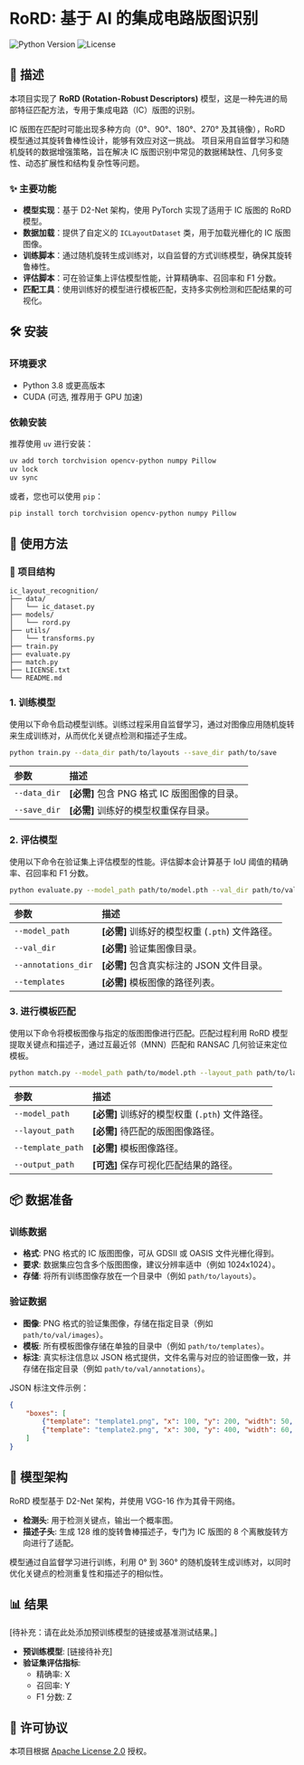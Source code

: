# RoRD: 基于 AI 的集成电路版图识别

[//]: # (徽章占位符：您可以根据需要添加构建状态、版本号等徽章)
![Python Version](https://img.shields.io/badge/Python-3.8%2B-blue)
![License](https://img.shields.io/badge/License-Apache%202.0-orange.svg)

## 📖 描述

本项目实现了 **RoRD (Rotation-Robust Descriptors)** 模型，这是一种先进的局部特征匹配方法，专用于集成电路（IC）版图的识别。

IC 版图在匹配时可能出现多种方向（0°、90°、180°、270° 及其镜像），RoRD 模型通过其旋转鲁棒性设计，能够有效应对这一挑战。 项目采用自监督学习和随机旋转的数据增强策略，旨在解决 IC 版图识别中常见的数据稀缺性、几何多变性、动态扩展性和结构复杂性等问题。

### ✨ 主要功能

* **模型实现**：基于 D2-Net 架构，使用 PyTorch 实现了适用于 IC 版图的 RoRD 模型。
* **数据加载**：提供了自定义的 `ICLayoutDataset` 类，用于加载光栅化的 IC 版图图像。
* **训练脚本**：通过随机旋转生成训练对，以自监督的方式训练模型，确保其旋转鲁棒性。
* **评估脚本**：可在验证集上评估模型性能，计算精确率、召回率和 F1 分数。
* **匹配工具**：使用训练好的模型进行模板匹配，支持多实例检测和匹配结果的可视化。

## 🛠️ 安装

### 环境要求

* Python 3.8 或更高版本
* CUDA (可选, 推荐用于 GPU 加速)

### 依赖安装

推荐使用 `uv` 进行安装：
```bash
uv add torch torchvision opencv-python numpy Pillow
uv lock
uv sync
```

或者，您也可以使用 `pip`：
```bash
pip install torch torchvision opencv-python numpy Pillow
```

## 🚀 使用方法

### 📁 项目结构

```
ic_layout_recognition/
├── data/
│   └── ic_dataset.py
├── models/
│   └── rord.py
├── utils/
│   └── transforms.py
├── train.py
├── evaluate.py
├── match.py
├── LICENSE.txt
└── README.md
```

### 1. 训练模型

使用以下命令启动模型训练。训练过程采用自监督学习，通过对图像应用随机旋转来生成训练对，从而优化关键点检测和描述子生成。

```bash
python train.py --data_dir path/to/layouts --save_dir path/to/save
```

| 参数 | 描述 |
| :--- | :--- |
| `--data_dir` | **[必需]** 包含 PNG 格式 IC 版图图像的目录。 |
| `--save_dir` | **[必需]** 训练好的模型权重保存目录。 |

### 2. 评估模型

使用以下命令在验证集上评估模型的性能。评估脚本会计算基于 IoU 阈值的精确率、召回率和 F1 分数。

```bash
python evaluate.py --model_path path/to/model.pth --val_dir path/to/val/images --annotations_dir path/to/val/annotations --templates path/to/templates
```

| 参数 | 描述 |
| :--- | :--- |
| `--model_path` | **[必需]** 训练好的模型权重 (`.pth`) 文件路径。 |
| `--val_dir` | **[必需]** 验证集图像目录。 |
| `--annotations_dir` | **[必需]** 包含真实标注的 JSON 文件目录。 |
| `--templates` | **[必需]** 模板图像的路径列表。 |

### 3. 进行模板匹配

使用以下命令将模板图像与指定的版图图像进行匹配。匹配过程利用 RoRD 模型提取关键点和描述子，通过互最近邻（MNN）匹配和 RANSAC 几何验证来定位模板。

```bash
python match.py --model_path path/to/model.pth --layout_path path/to/layout.png --template_path path/to/template.png --output_path path/to/output.png
```

| 参数 | 描述 |
| :--- | :--- |
| `--model_path` | **[必需]** 训练好的模型权重 (`.pth`) 文件路径。 |
| `--layout_path` | **[必需]** 待匹配的版图图像路径。 |
| `--template_path` | **[必需]** 模板图像路径。 |
| `--output_path` | **[可选]** 保存可视化匹配结果的路径。 |

## 📦 数据准备

### 训练数据

* **格式**: PNG 格式的 IC 版图图像，可从 GDSII 或 OASIS 文件光栅化得到。
* **要求**: 数据集应包含多个版图图像，建议分辨率适中（例如 1024x1024）。
* **存储**: 将所有训练图像存放在一个目录中（例如 `path/to/layouts`）。

### 验证数据

* **图像**: PNG 格式的验证集图像，存储在指定目录（例如 `path/to/val/images`）。
* **模板**: 所有模板图像存储在单独的目录中（例如 `path/to/templates`）。
* **标注**: 真实标注信息以 JSON 格式提供，文件名需与对应的验证图像一致，并存储在指定目录（例如 `path/to/val/annotations`）。

JSON 标注文件示例：
```json
{
    "boxes": [
        {"template": "template1.png", "x": 100, "y": 200, "width": 50, "height": 50},
        {"template": "template2.png", "x": 300, "y": 400, "width": 60, "height": 60}
    ]
}
```

## 🧠 模型架构

RoRD 模型基于 D2-Net 架构，并使用 VGG-16 作为其骨干网络。

* **检测头**: 用于检测关键点，输出一个概率图。
* **描述子头**: 生成 128 维的旋转鲁棒描述子，专门为 IC 版图的 8 个离散旋转方向进行了适配。

模型通过自监督学习进行训练，利用 0° 到 360° 的随机旋转生成训练对，以同时优化关键点的检测重复性和描述子的相似性。

## 📊 结果

[待补充：请在此处添加预训练模型的链接或基准测试结果。]

* **预训练模型**: [链接待补充]
* **验证集评估指标**:
    * 精确率: X
    * 召回率: Y
    * F1 分数: Z

## 📄 许可协议

本项目根据 [Apache License 2.0](LICENSE.txt) 授权。